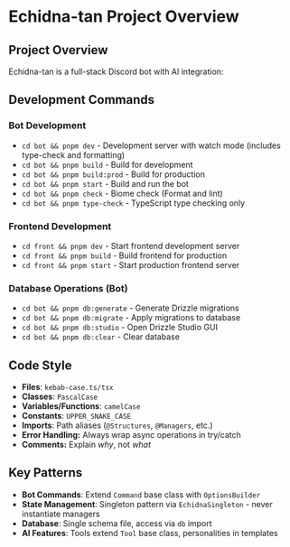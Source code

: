 # Echidna-tan Project Overview

## Project Overview

Echidna-tan is a full-stack Discord bot with AI integration:

## Development Commands

### Bot Development
- `cd bot && pnpm dev` - Development server with watch mode (includes type-check and formatting)
- `cd bot && pnpm build` - Build for development
- `cd bot && pnpm build:prod` - Build for production  
- `cd bot && pnpm start` - Build and run the bot
- `cd bot && pnpm check` - Biome check (Format and lint)
- `cd bot && pnpm type-check` - TypeScript type checking only

### Frontend Development
- `cd front && pnpm dev` - Start frontend development server
- `cd front && pnpm build` - Build frontend for production
- `cd front && pnpm start` - Start production frontend server

### Database Operations (Bot)
- `cd bot && pnpm db:generate` - Generate Drizzle migrations
- `cd bot && pnpm db:migrate` - Apply migrations to database
- `cd bot && pnpm db:studio` - Open Drizzle Studio GUI
- `cd bot && pnpm db:clear` - Clear database

## Code Style
- **Files**: `kebab-case.ts/tsx`
- **Classes**: `PascalCase`
- **Variables/Functions**: `camelCase`
- **Constants**: `UPPER_SNAKE_CASE`
- **Imports**: Path aliases (`@Structures`, `@Managers`, etc.)
- **Error Handling:** Always wrap async operations in try/catch
- **Comments:** Explain *why*, not *what*

## Key Patterns
- **Bot Commands**: Extend `Command` base class with `OptionsBuilder`
- **State Management**: Singleton pattern via `EchidnaSingleton` - never instantiate managers
- **Database**: Single schema file, access via `db` import
- **AI Features**: Tools extend `Tool` base class, personalities in templates